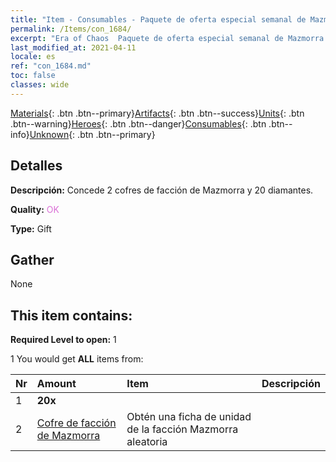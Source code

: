 ```yaml
---
title: "Item - Consumables - Paquete de oferta especial semanal de Mazmorra A"
permalink: /Items/con_1684/
excerpt: "Era of Chaos  Paquete de oferta especial semanal de Mazmorra A"
last_modified_at: 2021-04-11
locale: es
ref: "con_1684.md"
toc: false
classes: wide
---
```

 [Materials](/es/Items/){: .btn .btn--primary}[Artifacts](/es/Items/Artifacts/){: .btn .btn--success}[Units](/es/Items/Units/){: .btn .btn--warning}[Heroes](/es/Items/Heroes/){: .btn .btn--danger}[Consumables](/es/Items/Consumables/){: .btn .btn--info}[Unknown](/es/Items/Unknown/){: .btn .btn--primary}

## Detalles
 **Descripción:** Concede 2 cofres de facción de Mazmorra y 20 diamantes.

 **Quality:** <span style="color: #DA70D6">OK</span>

 **Type:** Gift

## Gather

  None

## This item contains:

 **Required Level to open:** 1

 1 You would get **ALL** items  from:

  | Nr | Amount |     Item    | Descripción |
  |:---|:-------|:------------|:-----------:|
  | 1 |  **20x** | <i class="fas fa-gem"/> |  | 
  | 2 | [Cofre de facción de Mazmorra](/es/Items/con_1276/) | Obtén una ficha de unidad de la facción Mazmorra aleatoria | 
